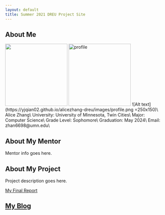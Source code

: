 ```yaml
---
layout: default
title: Summer 2021 DREU Project Site
---
```


<!--* TOC-->
<!--{:toc}-->

## About Me
<img src="https://yjqian02.github.io/alicezhang-dreu/images/profile.png" width="200" height="200" />
<img src="https://yjqian02.github.io/alicezhang-dreu/images/profile.png" alt="profile" width="200"/>
![Alt text](https://yjqian02.github.io/alicezhang-dreu/images/profile.png =250x150)\
Alice Zhang\
University: University of Minnesota, Twin Cities\
Major: Computer Science\
Grade Level: Sophomore\
Graduation: May 2024\
Email: zhan6698@umn.edu\


## About My Mentor

Mentor info goes here.

## About My Project

Project description goes here.

[My Final Report](files/finalreport.pdf)

## [My Blog](blog.html)

<!--[My Blog](blog.html)-->
